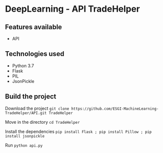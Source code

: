# DeepLearning - API TradeHelper

## Features available

* API

## Technologies used

* Python 3.7
* Flask
* PIL
* JsonPickle

## Build the project

Download the project `git clone https://github.com/ESGI-MachineLearning-TradeHelper/API.git TradeHelper`

Move in the directory `cd TradeHelper`

Install the dependencies `pip install Flask ; pip install Pillow ; pip install jsonpickle`

Run `python api.py`